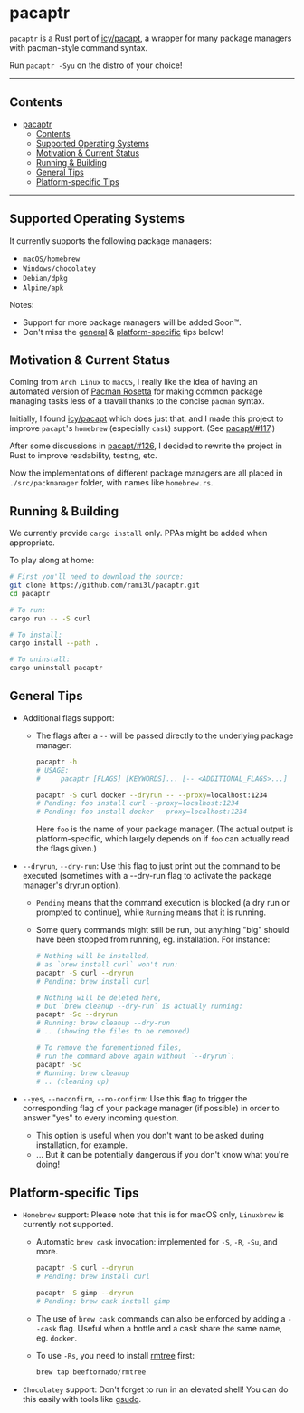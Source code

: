 # pacaptr

`pacaptr` is a Rust port of [icy/pacapt], a wrapper for many package managers with pacman-style command syntax.

Run `pacaptr -Syu` on the distro of your choice!

___

## Contents

- [pacaptr](#pacaptr)
  - [Contents](#contents)
  - [Supported Operating Systems](#supported-operating-systems)
  - [Motivation & Current Status](#motivation--current-status)
  - [Running & Building](#running--building)
  - [General Tips](#general-tips)
  - [Platform-specific Tips](#platform-specific-tips)

___

## Supported Operating Systems

It currently supports the following package managers:

- `macOS/homebrew`
- `Windows/chocolatey`
- `Debian/dpkg`
- `Alpine/apk`

Notes:

- Support for more package managers will be added Soon™.
- Don't miss the [general](#general-tips) & [platform-specific](#platform-specific-tips) tips below!

## Motivation & Current Status

Coming from `Arch Linux` to `macOS`, I really like the idea of having an automated version of [Pacman Rosetta] for making common package managing tasks less of a travail thanks to the concise `pacman` syntax.

Initially, I found [icy/pacapt] which does just that, and I made this project to improve `pacapt`'s `homebrew` (especially `cask`) support. (See [pacapt/#117].)

After some discussions in [pacapt/#126], I decided to rewrite the project in Rust to improve readability, testing, etc.

Now the implementations of different package managers are all placed in `./src/packmanager` folder, with names like `homebrew.rs`.

## Running & Building

We currently provide `cargo install` only.
PPAs might be added when appropriate.

To play along at home:

```bash
# First you'll need to download the source:
git clone https://github.com/rami3l/pacaptr.git
cd pacaptr

# To run:
cargo run -- -S curl

# To install:
cargo install --path .

# To uninstall:
cargo uninstall pacaptr
```

## General Tips

- Additional flags support:
  - The flags after a `--` will be passed directly to the underlying package manager:

    ```bash
    pacaptr -h
    # USAGE:
    #     pacaptr [FLAGS] [KEYWORDS]... [-- <ADDITIONAL_FLAGS>...]

    pacaptr -S curl docker --dryrun -- --proxy=localhost:1234
    # Pending: foo install curl --proxy=localhost:1234
    # Pending: foo install docker --proxy=localhost:1234
    ```

    Here `foo` is the name of your package manager.
    (The actual output is platform-specific, which largely depends on if `foo` can actually read the flags given.)

- `--dryrun`, `--dry-run`: Use this flag to just print out the command to be executed
  (sometimes with a --dry-run flag to activate the package manager's dryrun option).

  - `Pending` means that the command execution is blocked (a dry run or prompted to continue),
  while `Running` means that it is running.

  - Some query commands might still be run, but anything "big" should have been stopped from running, eg. installation.
    For instance:

    ```bash
    # Nothing will be installed,
    # as `brew install curl` won't run:
    pacaptr -S curl --dryrun
    # Pending: brew install curl

    # Nothing will be deleted here,
    # but `brew cleanup --dry-run` is actually running:
    pacaptr -Sc --dryrun
    # Running: brew cleanup --dry-run
    # .. (showing the files to be removed)

    # To remove the forementioned files,
    # run the command above again without `--dryrun`:
    pacaptr -Sc
    # Running: brew cleanup
    # .. (cleaning up)
    ```

- `--yes`, `--noconfirm`, `--no-confirm`:
  Use this flag to trigger the corresponding flag of your package manager (if possible) in order to answer "yes" to every incoming question.
  - This option is useful when you don't want to be asked during installation, for example.
  - ... But it can be potentially dangerous if you don't know what you're doing!

## Platform-specific Tips

- `Homebrew` support: Please note that this is for macOS only, `Linuxbrew` is currently not supported.

  - Automatic `brew cask` invocation: implemented for `-S`, `-R`, `-Su`, and more.

    ```bash
    pacaptr -S curl --dryrun
    # Pending: brew install curl

    pacaptr -S gimp --dryrun
    # Pending: brew cask install gimp
    ```

  - The use of `brew cask` commands can also be enforced by adding a `--cask` flag. Useful when a bottle and a cask share the same name, eg. `docker`.

  - To use `-Rs`, you need to install [rmtree] first:

    ```bash
    brew tap beeftornado/rmtree
    ```

- `Chocolatey` support: Don't forget to run in an elevated shell! You can do this easily with tools like [gsudo].

[Pacman Rosetta]: https://wiki.archlinux.org/index.php/Pacman/Rosetta
[icy/pacapt]: https://github.com/icy/pacapt
[pacapt/#117]: https://github.com/icy/pacapt/issues/117
[pacapt/#126]: https://github.com/icy/pacapt/issues/126
[rmtree]: https://github.com/beeftornado/homebrew-rmtree
[gsudo]: https://github.com/gerardog/gsudo
[rs-dev]: https://github.com/rami3l/pacaptr/tree/rs-dev
